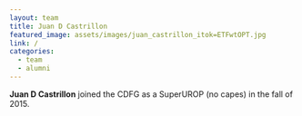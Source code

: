 ```yaml
---
layout: team
title: Juan D Castrillon
featured_image: assets/images/juan_castrillon_itok=ETFwtOPT.jpg
link: /
categories:
  - team
  - alumni
---
```

**Juan D Castrillon** joined the CDFG as a SuperUROP (no capes) in the fall of 2015.